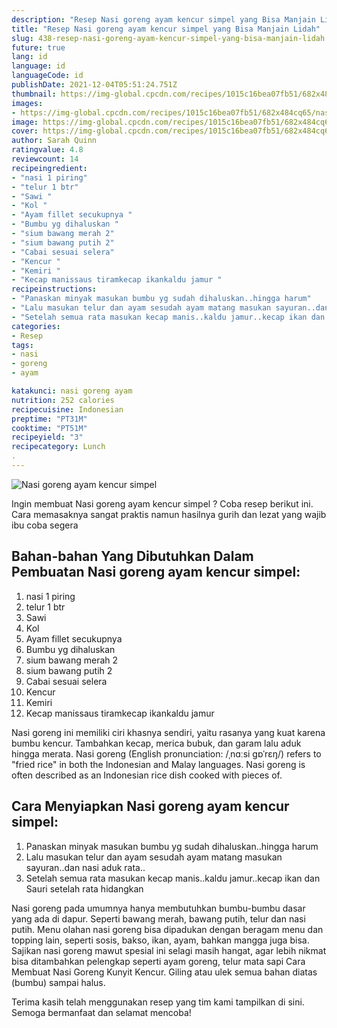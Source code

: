 ```yaml
---
description: "Resep Nasi goreng ayam kencur simpel yang Bisa Manjain Lidah"
title: "Resep Nasi goreng ayam kencur simpel yang Bisa Manjain Lidah"
slug: 438-resep-nasi-goreng-ayam-kencur-simpel-yang-bisa-manjain-lidah
future: true
lang: id
language: id
languageCode: id
publishDate: 2021-12-04T05:51:24.751Z 
thumbnail: https://img-global.cpcdn.com/recipes/1015c16bea07fb51/682x484cq65/nasi-goreng-ayam-kencur-simpel-foto-resep-utama.png
images:
- https://img-global.cpcdn.com/recipes/1015c16bea07fb51/682x484cq65/nasi-goreng-ayam-kencur-simpel-foto-resep-utama.png
image: https://img-global.cpcdn.com/recipes/1015c16bea07fb51/682x484cq65/nasi-goreng-ayam-kencur-simpel-foto-resep-utama.png
cover: https://img-global.cpcdn.com/recipes/1015c16bea07fb51/682x484cq65/nasi-goreng-ayam-kencur-simpel-foto-resep-utama.png
author: Sarah Quinn
ratingvalue: 4.8
reviewcount: 14
recipeingredient:
- "nasi 1 piring"
- "telur 1 btr"
- "Sawi "
- "Kol "
- "Ayam fillet secukupnya "
- "Bumbu yg dihaluskan "
- "sium bawang merah 2"
- "sium bawang putih 2"
- "Cabai sesuai selera"
- "Kencur "
- "Kemiri "
- "Kecap manissaus tiramkecap ikankaldu jamur "
recipeinstructions:
- "Panaskan minyak masukan bumbu yg sudah dihaluskan..hingga harum"
- "Lalu masukan telur dan ayam sesudah ayam matang masukan sayuran..dan nasi aduk rata.."
- "Setelah semua rata masukan kecap manis..kaldu jamur..kecap ikan dan Sauri setelah rata hidangkan"
categories:
- Resep
tags:
- nasi
- goreng
- ayam

katakunci: nasi goreng ayam 
nutrition: 252 calories
recipecuisine: Indonesian
preptime: "PT31M"
cooktime: "PT51M"
recipeyield: "3"
recipecategory: Lunch
. 
---
```



![Nasi goreng ayam kencur simpel](https://img-global.cpcdn.com/recipes/1015c16bea07fb51/682x484cq65/nasi-goreng-ayam-kencur-simpel-foto-resep-utama.png)

Ingin membuat Nasi goreng ayam kencur simpel ? Coba resep berikut ini. Cara memasaknya sangat praktis namun hasilnya gurih dan lezat yang wajib ibu coba segera

<!--inarticleads1-->

## Bahan-bahan Yang Dibutuhkan Dalam Pembuatan Nasi goreng ayam kencur simpel:

1. nasi 1 piring
1. telur 1 btr
1. Sawi 
1. Kol 
1. Ayam fillet secukupnya 
1. Bumbu yg dihaluskan 
1. sium bawang merah 2
1. sium bawang putih 2
1. Cabai sesuai selera
1. Kencur 
1. Kemiri 
1. Kecap manissaus tiramkecap ikankaldu jamur 

Nasi goreng ini memiliki ciri khasnya sendiri, yaitu rasanya yang kuat karena bumbu kencur. Tambahkan kecap, merica bubuk, dan garam lalu aduk hingga merata. Nasi goreng (English pronunciation: /ˌnɑːsi ɡɒˈrɛŋ/) refers to &#34;fried rice&#34; in both the Indonesian and Malay languages. Nasi goreng is often described as an Indonesian rice dish cooked with pieces of. 

<!--inarticleads2-->

## Cara Menyiapkan Nasi goreng ayam kencur simpel:

1. Panaskan minyak masukan bumbu yg sudah dihaluskan..hingga harum
1. Lalu masukan telur dan ayam sesudah ayam matang masukan sayuran..dan nasi aduk rata..
1. Setelah semua rata masukan kecap manis..kaldu jamur..kecap ikan dan Sauri setelah rata hidangkan


Nasi goreng pada umumnya hanya membutuhkan bumbu-bumbu dasar yang ada di dapur. Seperti bawang merah, bawang putih, telur dan nasi putih. Menu olahan nasi goreng bisa dipadukan dengan beragam menu dan topping lain, seperti sosis, bakso, ikan, ayam, bahkan mangga juga bisa. Sajikan nasi goreng mawut spesial ini selagi masih hangat, agar lebih nikmat bisa ditambahkan pelengkap seperti ayam goreng, telur mata sapi Cara Membuat Nasi Goreng Kunyit Kencur. Giling atau ulek semua bahan diatas (bumbu) sampai halus. 

Terima kasih telah menggunakan resep yang tim kami tampilkan di sini. Semoga bermanfaat dan selamat mencoba!
